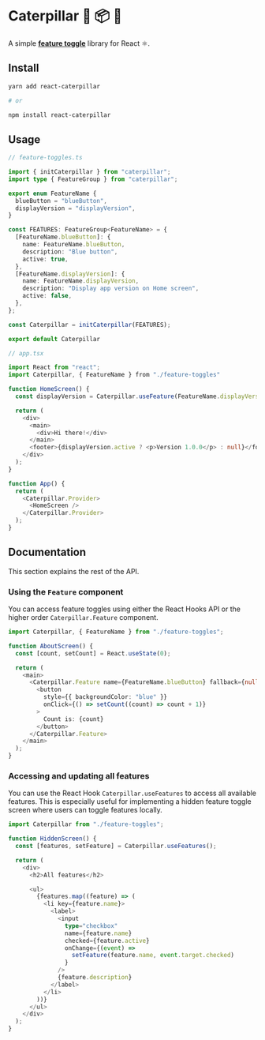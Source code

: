 # Caterpillar 🐛 📦 🦋

A simple **[feature toggle][feature-toggles]** library for React ⚛️.

## Install

```bash
yarn add react-caterpillar

# or

npm install react-caterpillar
```

## Usage

```typescript
// feature-toggles.ts

import { initCaterpillar } from "caterpillar";
import type { FeatureGroup } from "caterpillar";

export enum FeatureName {
  blueButton = "blueButton",
  displayVersion = "displayVersion",
}

const FEATURES: FeatureGroup<FeatureName> = {
  [FeatureName.blueButton]: {
    name: FeatureName.blueButton,
    description: "Blue button",
    active: true,
  },
  [FeatureName.displayVersion]: {
    name: FeatureName.displayVersion,
    description: "Display app version on Home screen",
    active: false,
  },
};

const Caterpillar = initCaterpillar(FEATURES);

export default Caterpillar
```

```typescript
// app.tsx

import React from "react";
import Caterpillar, { FeatureName } from "./feature-toggles"

function HomeScreen() {
  const displayVersion = Caterpillar.useFeature(FeatureName.displayVersion);

  return (
    <div>
      <main>
        <div>Hi there!</div>
      </main>
      <footer>{displayVersion.active ? <p>Version 1.0.0</p> : null}</footer>
    </div>
  );
}

function App() {
  return (
    <Caterpillar.Provider>
      <HomeScreen />
    </Caterpillar.Provider>
  );
}
```

## Documentation

This section explains the rest of the API.

### Using the `Feature` component

You can access feature toggles using either the React Hooks API or the higher order `Caterpillar.Feature` component.

```typescript
import Caterpillar, { FeatureName } from "./feature-toggles";

function AboutScreen() {
  const [count, setCount] = React.useState(0);

  return (
    <main>
      <Caterpillar.Feature name={FeatureName.blueButton} fallback={null}>
        <button
          style={{ backgroundColor: "blue" }}
          onClick={() => setCount((count) => count + 1)}
        >
          Count is: {count}
        </button>
      </Caterpillar.Feature>
    </main>
  );
}
```

### Accessing and updating all features

You can use the React Hook `Caterpillar.useFeatures` to access all available features. This is especially useful for implementing a hidden feature toggle screen where users can toggle features locally.

```typescript
import Caterpillar from "./feature-toggles";

function HiddenScreen() {
  const [features, setFeature] = Caterpillar.useFeatures();

  return (
    <div>
      <h2>All features</h2>

      <ul>
        {features.map((feature) => (
          <li key={feature.name}>
            <label>
              <input
                type="checkbox"
                name={feature.name}
                checked={feature.active}
                onChange={(event) =>
                  setFeature(feature.name, event.target.checked)
                }
              />
              {feature.description}
            </label>
          </li>
        ))}
      </ul>
    </div>
  );
}
```

[feature-toggles]: https://martinfowler.com/articles/feature-toggles.html
